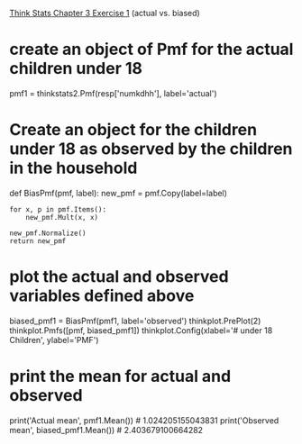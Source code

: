 [Think Stats Chapter 3 Exercise 1](http://greenteapress.com/thinkstats2/html/thinkstats2004.html#toc31) (actual vs. biased)

>> 

# create an object of Pmf for the actual children under 18
pmf1 = thinkstats2.Pmf(resp['numkdhh'], label='actual')

# Create an object for the children under 18 as observed by the children in the household
def BiasPmf(pmf, label):
    new_pmf = pmf.Copy(label=label)

    for x, p in pmf.Items():
        new_pmf.Mult(x, x)
        
    new_pmf.Normalize()
    return new_pmf
    
# plot the actual and observed variables defined above
biased_pmf1 = BiasPmf(pmf1, label='observed')
thinkplot.PrePlot(2)
thinkplot.Pmfs([pmf, biased_pmf1])
thinkplot.Config(xlabel='# under 18 Children', ylabel='PMF')

# print the mean for actual and observed
print('Actual mean', pmf1.Mean())  # 1.024205155043831
print('Observed mean', biased_pmf1.Mean()) #  2.403679100664282
